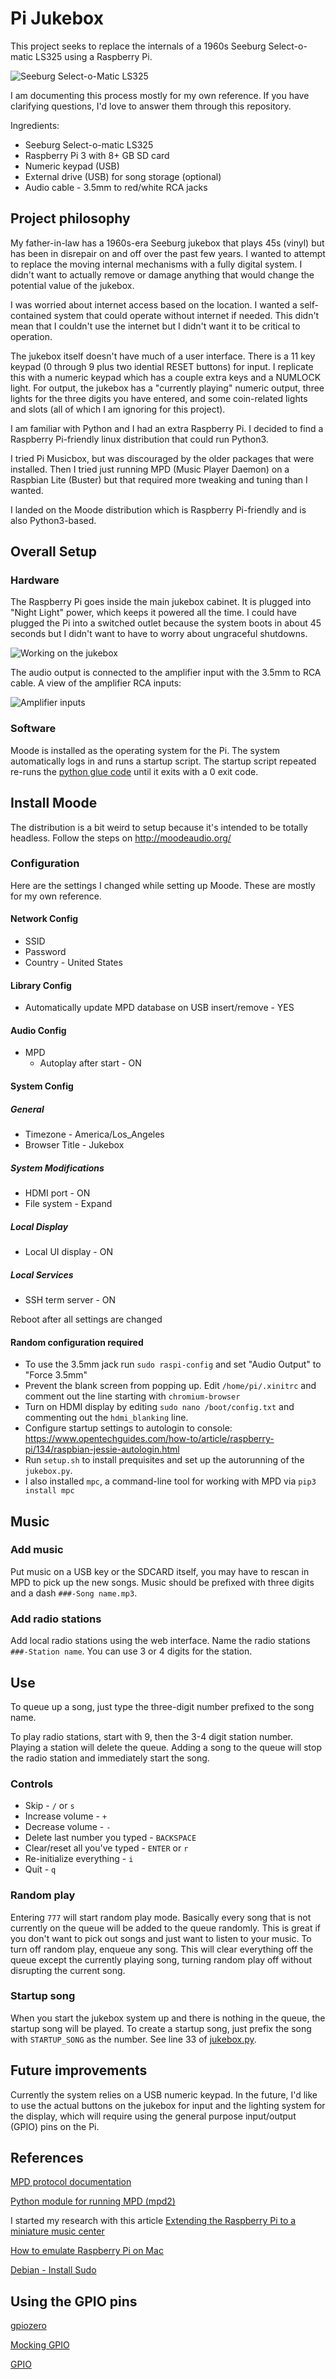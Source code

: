 # Pi Jukebox

This project seeks to replace the internals of a 1960s Seeburg Select-o-matic LS325 using a Raspberry Pi.

![Seeburg Select-o-Matic LS325](images/jukebox-seeburg-select-o-matic-ls325-front.jpg)

I am documenting this process mostly for my own reference.  If you have clarifying questions, I'd love to answer them through this repository.

Ingredients:

* Seeburg Select-o-matic LS325
* Raspberry Pi 3 with 8+ GB SD card
* Numeric keypad (USB)
* External drive (USB) for song storage (optional)
* Audio cable - 3.5mm to red/white RCA jacks

## Project philosophy

My father-in-law has a 1960s-era Seeburg jukebox that plays 45s (vinyl) but has been in disrepair on and off over the past few years.  I wanted to attempt to replace the moving internal mechanisms with a fully digital system.  I didn't want to actually remove or damage anything that would change the potential value of the jukebox.

I was worried about internet access based on the location.  I wanted a self-contained system that could operate without internet if needed.  This didn't mean that I couldn't use the internet but I didn't want it to be critical to operation.

The jukebox itself doesn't have much of a user interface.  There is a 11 key keypad (0 through 9 plus two idential RESET buttons) for input.  I replicate this with a numeric keypad which has a couple extra keys and a NUMLOCK light.  For output, the jukebox has a "currently playing" numeric output, three lights for the three digits you have entered, and some coin-related lights and slots (all of which I am ignoring for this project).

I am familiar with Python and I had an extra Raspberry Pi.  I decided to find a Raspberry Pi-friendly linux distribution that could run Python3.

I tried Pi Musicbox, but was discouraged by the older packages that were installed.  Then I tried just running MPD (Music Player Daemon) on a Raspbian Lite (Buster) but that required more tweaking and tuning than I wanted.

I landed on the Moode distribution which is Raspberry Pi-friendly and is also Python3-based.

## Overall Setup

### Hardware

The Raspberry Pi goes inside the main jukebox cabinet.  It is plugged into "Night Light" power, which keeps it powered all the time.  I could have plugged the Pi into a switched outlet because the system boots in about 45 seconds but I didn't want to have to worry about ungraceful shutdowns.

![Working on the jukebox](images/jukebox-open.jpg)

The audio output is connected to the amplifier input with the 3.5mm to RCA cable.  A view of the amplifier RCA inputs:

![Amplifier inputs](images/amplifier-close-up.jpg)

### Software

Moode is installed as the operating system for the Pi.  The system automatically logs in and runs a startup script.  The startup script repeated re-runs the [python glue code](src/jukebox.py) until it exits with a 0 exit code.

## Install Moode

The distribution is a bit weird to setup because it's intended to be totally headless.  Follow the steps on <http://moodeaudio.org/>

### Configuration

Here are the settings I changed while setting up Moode.  These are mostly for my own reference.

#### Network Config

* SSID
* Password
* Country - United States

#### Library Config

* Automatically update MPD database on USB insert/remove - YES

#### Audio Config

* MPD
  * Autoplay after start - ON

#### System Config

##### General

* Timezone - America/Los_Angeles
* Browser Title - Jukebox

##### System Modifications

* HDMI port - ON
* File system - Expand

##### Local Display

* Local UI display - ON

##### Local Services

* SSH term server - ON

Reboot after all settings are changed

#### Random configuration required

* To use the 3.5mm jack run `sudo raspi-config` and set "Audio Output" to "Force 3.5mm"
* Prevent the blank screen from popping up.  Edit `/home/pi/.xinitrc` and comment out the line starting with `chromium-browser`
* Turn on HDMI display by editing `sudo nano /boot/config.txt` and commenting out the `hdmi_blanking` line.
* Configure startup settings to autologin to console:
<https://www.opentechguides.com/how-to/article/raspberry-pi/134/raspbian-jessie-autologin.html>
* Run `setup.sh` to install prequisites and set up the autorunning of the `jukebox.py`.
* I also installed `mpc`, a command-line tool for working with MPD via `pip3 install mpc`

## Music

### Add music

Put music on a USB key or the SDCARD itself, you may have to rescan in MPD to pick up the new songs.  Music should be prefixed with three digits and a dash `###-Song name.mp3`.

### Add radio stations

Add local radio stations using the web interface.  Name the radio stations `###-Station name`.  You can use 3 or 4 digits for the station.

## Use

To queue up a song, just type the three-digit number prefixed to the song name.

To play radio stations, start with 9, then the 3-4 digit station number.  Playing a station will delete the queue.  Adding a song to the queue will stop the radio station and immediately start the song.

### Controls

* Skip - `/` or `s`
* Increase volume - `+`
* Decrease volume - `-`
* Delete last number you typed - `BACKSPACE`
* Clear/reset all you've typed - `ENTER` or `r`
* Re-initialize everything - `i`
* Quit - `q`

### Random play

Entering `777` will start random play mode.  Basically every song that is not currently on the queue will be added to the queue randomly.  This is great if you don't want to pick out songs and just want to listen to your music.  To turn off random play, enqueue any song.  This will clear everything off the queue except the currently playing song, turning random play off without disrupting the current song.

### Startup song

When you start the jukebox system up and there is nothing in the queue, the startup song will be played.  To create a startup song, just prefix the song with `STARTUP_SONG` as the number. See line 33 of [jukebox.py](src/jukebox.py).

## Future improvements

Currently the system relies on a USB numeric keypad.  In the future, I'd like to use the actual buttons on the jukebox for input and the lighting system for the display, which will require using the general purpose input/output (GPIO) pins on the Pi.

## References

[MPD protocol documentation](https://www.musicpd.org/doc/html/protocol.html)

[Python module for running MPD (mpd2)](https://python-mpd2.readthedocs.io/)

I started my research with this article [Extending the Raspberry Pi to a miniature music center](http://www.raspberry-pi-geek.com/Archive/2013/01/Extending-the-Raspberry-Pi-to-a-miniature-music-center)

[How to emulate Raspberry Pi on Mac](https://grantwinney.com/how-to-create-a-raspberry-pi-virtual-machine-vm-in-virtualbox/)

[Debian - Install Sudo](https://www.privateinternetaccess.com/forum/discussion/18063/debian-8-1-0-jessie-sudo-fix-not-installed-by-default)

## Using the GPIO pins

[gpiozero](https://gpiozero.readthedocs.io/en/stable/api_pins.html#module-gpiozero.pins.native)

[Mocking GPIO](https://github.com/grantwinney/52-Weeks-of-Pi/blob/master/GPIOmock.py)

[GPIO](https://sourceforge.net/projects/raspberry-gpio-python/)
